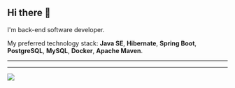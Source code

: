 ## Hi there 👋

<!--
**pol-yap/pol-yap** is a ✨ _special_ ✨ repository because its `README.md` (this file) appears on your GitHub profile.

Here are some ideas to get you started:

- 🔭 I’m currently working on ...
- 🌱 I’m currently learning ...
- 👯 I’m looking to collaborate on ...
- 🤔 I’m looking for help with ...
- 💬 Ask me about ...
- 📫 How to reach me: ...
- 😄 Pronouns: ...
- ⚡ Fun fact: ...
-->
I'm back-end software developer.

My preferred technology stack: **Java SE**, **Hibernate**, **Spring Boot**, **PostgreSQL**, **MySQL**, **Docker**, **Apache Maven**.
____

____

![](https://www.codewars.com/users/pol.somewhere/badges/small)
